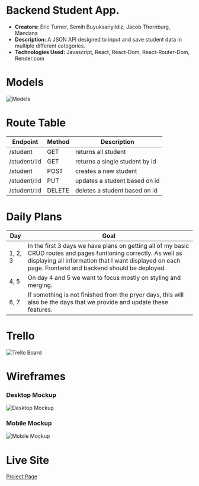 # Backend Student App.
- **Creators:** Eric Turner, Semih Buyuksariyildiz, Jacob Thornburg, Mandana
- **Description:** A JSON API designed to input and save student data in multiple different categories.
- **Technologies Used:** Javascript, React, React-Dom, React-Router-Dom, Render.com



# Models

![Models](https://i.imgur.com/WkvWoy0.png)

# Route Table
| Endpoint | Method | Description |
|----------|--------|-------------|
| /student | GET | returns all student |
| /student/:id | GET | returns a single student by id |
| /student | POST | creates a new student|
| /student/:id | PUT | updates a student based on id |
| /student/:id | DELETE | deletes a student based on id |

# Daily Plans
| Day | Goal |
|-----|------|
| 1, 2, 3| In the first 3 days we have plans on getting all of my basic CRUD routes and pages funtioning correctly. As well as displaying all information that I want displayed on each page. Frontend and backend should be deployed.|
| 4, 5 | On day 4 and 5 we want to focus mostly on styling and merging.|
| 6, 7 |    If something is not finished from the pryor days, this will also be the days that we provide and update these features.| 

# Trello
![Trello Board](https://trello.com/invite/b/TShlunOt/ATTI0abf7e210b87e1d3b034e179b2b71de6AFACF11D/student-tracker-project)

# Wireframes

### Desktop Mockup

![Desktop Mockup](https://i.imgur.com/tq32g0h.png)

### Mobile Mockup

![Mobile Mockup](https://i.imgur.com/fk1ullB.png)

# Live Site

[Project Page](https://studentrecordtracker.onrender.com)
